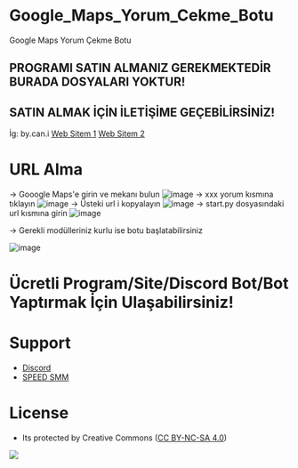 # Google_Maps_Yorum_Cekme_Botu
Google Maps Yorum Çekme Botu

PROGRAMI SATIN ALMANIZ GEREKMEKTEDİR BURADA DOSYALARI YOKTUR!
-------------------------------------------------------------
SATIN ALMAK İÇİN İLETİŞİME GEÇEBİLİRSİNİZ!
------------------------------------------
İg: by.can.i [Web Sitem 1](https://fastuptime.com) [Web Sitem 2](https://speedsmm.com)

# URL Alma
-> Gooogle Maps'e girin ve mekanı bulun
![image](https://user-images.githubusercontent.com/63351166/178109439-bc5bd207-51df-4f54-97db-cd186d5a4faa.png)
-> xxx yorum kısmına tıklayın
![image](https://user-images.githubusercontent.com/63351166/178109474-e6569dfb-48b6-408d-986d-4ed3f6adae5a.png)
-> Üsteki url i kopyalayın
![image](https://user-images.githubusercontent.com/63351166/178109489-f33086fc-7043-46cc-8c5e-114b890ad350.png)
-> start.py dosyasındaki url kısmına girin
![image](https://user-images.githubusercontent.com/63351166/178109515-a63fd16a-f55e-4e38-b2d3-d9160f7f9f12.png)

-> Gerekli modülleriniz kurlu ise botu başlatabilirsiniz

![image](https://user-images.githubusercontent.com/63351166/178109380-796a971f-7cf6-4a97-82df-66e8e5d367e8.png)

# Ücretli Program/Site/Discord Bot/Bot Yaptırmak İçin Ulaşabilirsiniz!

# Support
- [Discord](https://discord.com/invite/jzeNGMcBrA)
- [SPEED SMM](https://speedsmm.com)

# License
- Its protected by Creative Commons ([CC BY-NC-SA 4.0](https://creativecommons.org/licenses/by-nc-sa/4.0/))

<a href="https://creativecommons.org/licenses/by-nc-sa/4.0/" title="BYNCSA40"><img src="https://licensebuttons.net/l/by-nc-sa/4.0/88x31.png"></a>
